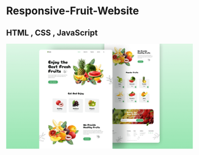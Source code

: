 # Responsive-Fruit-Website
## HTML , CSS , JavaScript
![Prewiew](https://github.com/Petrichor38/Fruit-Website/blob/main/Fruit%20img/fruitpre.png)



